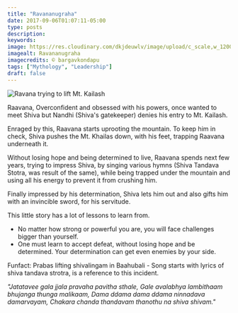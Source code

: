 ```yaml
---
title: "Ravananugraha"
date: 2017-09-06T01:07:11-05:00
type: posts
description:
keywords:
image: https://res.cloudinary.com/dkjdeuwlv/image/upload/c_scale,w_1200,q_auto,f_auto/v1541960695/bargavkondapu.com/posts/raavana-anugraha.jpg
imagealt: Ravananugraha
imagecredits: © bargavkondapu
tags: ["Mythology", "Leadership"]
draft: false
---
```

[comment]: # ( Post include personal views, articles, tutorials. )

![Ravana trying to lift Mt. Kailash](https://res.cloudinary.com/dkjdeuwlv/image/upload/c_scale,w_auto,q_auto,f_auto/v1541960695/bargavkondapu.com/posts/raavana-anugraha.jpg)

Raavana, Overconfident and obsessed with his powers, once wanted to meet Shiva but Nandhi (Shiva's gatekeeper) denies his entry to Mt. Kailash.  

Enraged by this, Raavana starts uprooting the mountain. To keep him in check, Shiva pushes the Mt. Khailas down, with his feet, trapping Raavana underneath it.  

Without losing hope and being determined to live, Raavana spends next few years, trying to impress Shiva, by singing various hymns (Shiva Tandava Stotra, was result of the same), while being trapped under the mountain and using all his energy to prevent it from crushing him.  

Finally impressed by his determination, Shiva lets him out and also gifts him with an invincible sword, for his servitude.

This little story has a lot of lessons to learn from.
- No matter how strong or powerful you are, you will face challenges bigger than yourself.
- One must learn to accept defeat, without losing hope and be determined. Your determination can get even enemies by your side.

Funfact: Prabas lifting shivalingam in Baahubali - Song starts with lyrics of shiva tandava strotra, is a reference to this incident.

*"Jatatavee gala jjala pravaha pavitha sthale, Gale avalabhya lambithaam bhujanga thunga malikaam, Dama ddama dama ddama ninnadava damarvayam, Chakara chanda thandavam thanothu na shiva shivam."*
